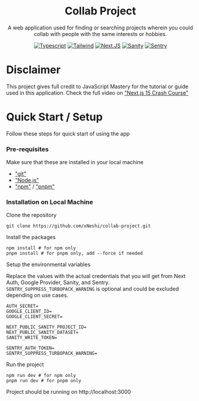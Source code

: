 <h1 align="center">Collab Project</h1>

<p align="center">
  A web application used for finding or searching projects wherein you could collab with people with the same interests or hobbies.
</p>

<div align="center">

[![Typescript](https://img.shields.io/badge/TypeScript-007ACC?style=for-the-badge&logo=typescript&logoColor=white)](https://www.typescriptlang.org/)
[![Tailwind](https://img.shields.io/badge/Tailwind_CSS-38B2AC?style=for-the-badge&logo=tailwind-css&logoColor=white)](https://tailwindcss.com/)
[![Next.JS](https://img.shields.io/badge/next%20js-000000?style=for-the-badge&logo=nextdotjs&logoColor=white)](https://nextjs.org/)
[![Sanity](https://img.shields.io/badge/sanity-F03E2F?style=for-the-badge&logo=sanity&logoColor=white)](https://www.sanity.io/)
[![Sentry](https://img.shields.io/badge/Sentry-black?style=for-the-badge&logo=Sentry&logoColor=#362D59)](https://sentry.io/)

</div>

# Disclaimer

This project gives full credit to JavaScript Mastery for the tutorial or guide used in this application. Check the full video on ["Next.js 15 Crash Course"](https://www.youtube.com/watch?v=Zq5fmkH0T78&t=17564s)

# Quick Start / Setup

Follow these steps for quick start of using the app

### Pre-requisites

Make sure that these are installed in your local machine

- ["git"](https://git-scm.com/)
- ["Node.js"](https://nodejs.org/en)
- ["npm"](https://www.npmjs.com/) / ["pnpm"](https://pnpm.io/)

### Installation on Local Machine

Clone the repository

```shell
git clone https://github.com/xNeshi/collab-project.git
```

Install the packages

```shell
npm install # for npm only
pnpm install # for pnpm only, add --force if needed
```

Setup the environmental variables

Replace the values with the actual credentials that you will get from Next Auth, Google Provider, Sanity, and Sentry. `SENTRY_SUPPRESS_TURBOPACK_WARNING` is optional and could be excluded depending on use cases.

```dotenv
AUTH_SECRET=
GOOGLE_CLIENT_ID=
GOOGLE_CLIENT_SECRET=

NEXT_PUBLIC_SANITY_PROJECT_ID=
NEXT_PUBLIC_SANITY_DATASET=
SANITY_WRITE_TOKEN=

SENTRY_AUTH_TOKEN=
SENTRY_SUPPRESS_TURBOPACK_WARNING=
```

Run the project

```shell
npm run dev # for npm only
pnpm run dev # for pnpm only
```

Project should be running on http://localhost:3000
